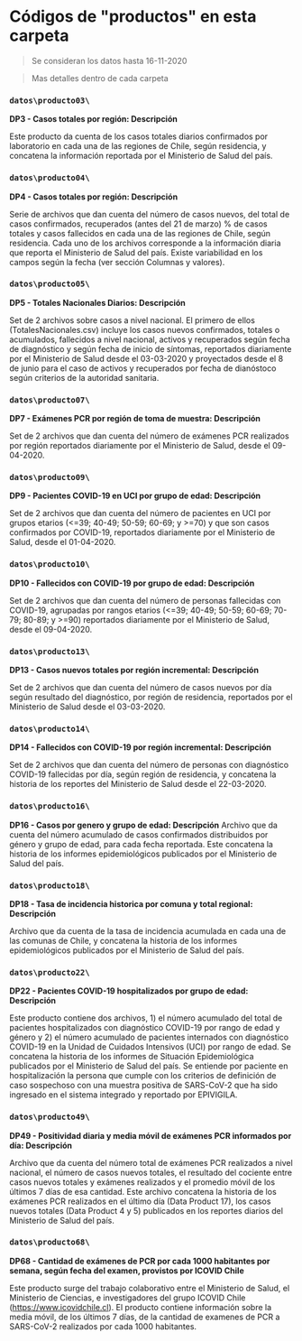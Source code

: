 # Códigos de "productos" en esta carpeta

> Se consideran los datos hasta 16-11-2020

> Mas detalles dentro de cada carpeta


### `datos\producto03\`

**DP3 - Casos totales por región: Descripción**

Este producto da cuenta de los casos totales diarios confirmados por laboratorio en cada una de las regiones de Chile, según residencia, y concatena la información reportada por el Ministerio de Salud del país. 


### `datos\producto04\`

**DP4 - Casos totales por región: Descripción**

Serie de archivos que dan cuenta del número de casos nuevos, del total de casos confirmados, recuperados (antes del 21 de marzo) % de casos totales y casos fallecidos en cada una de las regiones de Chile, según residencia. Cada uno de los archivos corresponde a la información diaria que reporta el Ministerio de Salud del país. Existe variabilidad en los campos según la fecha (ver sección Columnas y valores).

### `datos\producto05\`

**DP5 - Totales Nacionales Diarios: Descripción**

Set de 2 archivos sobre casos a nivel nacional. El primero de ellos (TotalesNacionales.csv) incluye los casos nuevos confirmados, totales o acumulados, fallecidos a nivel nacional, activos y recuperados según fecha de diagnóstico y según fecha de inicio de síntomas, reportados diariamente por el Ministerio de Salud desde el 03-03-2020 y proyectados desde el 8 de junio para el caso de activos y recuperados por fecha de dianóstoco según criterios de la autoridad sanitaria.


### `datos\producto07\`

**DP7 - Exámenes PCR por región de toma de muestra: Descripción**

Set de 2 archivos que dan cuenta del número de exámenes PCR realizados por región reportados diariamente por el Ministerio de Salud, desde el 09-04-2020. 

### `datos\producto09\`

**DP9 - Pacientes COVID-19 en UCI por grupo de edad: Descripción**

Set de 2 archivos que dan cuenta del número de pacientes en UCI por grupos etarios (<=39; 40-49; 50-59; 60-69; y >=70) y que son casos confirmados por COVID-19, reportados diariamente por el Ministerio de Salud, desde el 01-04-2020.


### `datos\producto10\`

**DP10 - Fallecidos con COVID-19 por grupo de edad: Descripción**

Set de 2 archivos que dan cuenta del número de personas fallecidas con COVID-19, agrupadas por rangos etarios (<=39; 40-49; 50-59; 60-69; 70-79; 80-89; y >=90) reportados diariamente por el Ministerio de Salud, desde el 09-04-2020.


### `datos\producto13\`

**DP13 - Casos nuevos totales por región incremental: Descripción**

Set de 2 archivos que dan cuenta del número de casos nuevos por día según resultado del diagnóstico, por región de residencia, reportados por el Ministerio de Salud desde el 03-03-2020. 


### `datos\producto14\`

**DP14 - Fallecidos con COVID-19 por región incremental: Descripción**

Set de 2 archivos que dan cuenta del número de personas con diagnóstico COVID-19 fallecidas por día, según región de residencia, y concatena la historia de los reportes del Ministerio de Salud desde el 22-03-2020.


### `datos\producto16\`

**DP16 - Casos por genero y grupo de edad: Descripción**
Archivo que da cuenta del número acumulado de casos confirmados distribuidos por género y grupo de edad, para cada fecha reportada. Este concatena la historia de los informes epidemiológicos publicados por el Ministerio de Salud del país.


### `datos\producto18\`

**DP18 - Tasa de incidencia historica por comuna y total regional: Descripción**

Archivo que da cuenta de la tasa de incidencia acumulada en cada una de las comunas de Chile, y concatena la historia de los informes epidemiológicos publicados por el Ministerio de Salud del país.


### `datos\producto22\`

**DP22 - Pacientes COVID-19 hospitalizados por grupo de edad: Descripción**

Este producto contiene dos archivos, 1) el número acumulado del total de pacientes hospitalizados con diagnóstico COVID-19 por rango de edad y género y 2) el número acumulado de pacientes internados con diagnóstico COVID-19 en la Unidad de Cuidados Intensivos (UCI) por rango de edad. Se concatena la historia de los informes de Situación Epidemiológica publicados por el Ministerio de Salud del país.
Se entiende por paciente en hospitalización la persona que cumple con los criterios de definición de caso sospechoso con una muestra positiva de SARS-CoV-2 que ha sido ingresado en el sistema integrado y reportado por EPIVIGILA.


### `datos\producto49\`

**DP49 - Positividad diaria y media móvil de exámenes PCR informados por día: Descripción**

Archivo que da cuenta del número total de exámenes PCR realizados a nivel nacional, el número de casos nuevos totales, el resultado del cociente entre casos nuevos totales y exámenes realizados y el promedio móvil de los últimos 7 días de esa cantidad. Este archivo concatena la historia de los exámenes PCR realizados en el último día (Data Product 17), los casos nuevos totales (Data Product 4 y 5) publicados en los reportes diarios del Ministerio de Salud del país.


### `datos\producto68\`

**DP68 - Cantidad de exámenes de PCR  por cada 1000 habitantes por semana, según fecha del examen, provistos por ICOVID Chile**

Este producto surge del trabajo colaborativo entre el Ministerio de Salud, el Ministerio de Ciencias, e investigadores del grupo ICOVID Chile (https://www.icovidchile.cl). El producto contiene información sobre la media móvil, de los últimos 7 días, de la cantidad de examenes de PCR a SARS-CoV-2 realizados por cada 1000 habitantes. 
